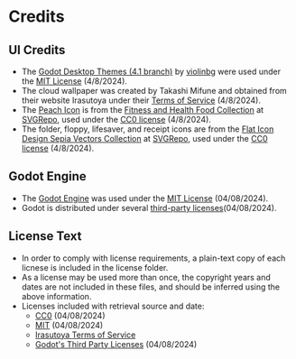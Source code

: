 # Credits

## UI Credits

 - The [Godot Desktop Themes (4.1 branch)](https://github.com/violinbg/godot-desktop-themes/tree/feature/godot-4.1-upgrade) by [violinbg](https://github.com/violinbg) were used under the [MIT License](https://github.com/violinbg/godot-desktop-themes/blob/master/LICENSE) (4/8/2024).
 - The cloud wallpaper was created by Takashi Mifune and obtained from their website Irasutoya under their [Terms of Service](https://www.irasutoya.com/p/terms.html) (4/8/2024).
 - The [Peach Icon](https://www.svgrepo.com/svg/530357/peach) is from the [Fitness and Health Food Collection](https://www.svgrepo.com/collection/fitness-and-health-food-vectors/) at [SVGRepo](https://www.svgrepo.com/), used under the [CC0 license](https://www.svgrepo.com/page/licensing/#CC0) (4/8/2024).
 - The folder, floppy, lifesaver, and receipt icons are from the [Flat Icon Design Sepia Vectors Collection](https://www.svgrepo.com/collection/flat-icon-design-sepia-vectors/) at [SVGRepo](https://www.svgrepo.com/), used under the [CC0 license](https://www.svgrepo.com/page/licensing/#CC0) (4/8/2024).

## Godot Engine

 - The [Godot Engine](https://godotengine.org/) was used under the [MIT License](https://godotengine.org/license/) (04/08/2024).
 - Godot is distributed under several [third-party licenses](https://github.com/godotengine/godot/blob/master/COPYRIGHT.txt)(04/08/2024).

## License Text

 - In order to comply with license requirements, a plain-text copy of each licnese is included in the license folder.
 - As a license may be used more than once, the copyright years and dates are not included in these files, and should be inferred using the above information.
 - Licenses included with retrieval source and date:
	 - [CC0](https://creativecommons.org/publicdomain/zero/1.0/legalcode.txt) (04/08/2024)
	 - [MIT](https://opensource.org/license/mit) (04/08/2024)
	 - [Irasutoya Terms of Service](https://www.irasutoya.com/p/terms.html)
	 - [Godot's Third Party Licenses](https://github.com/godotengine/godot/blob/master/COPYRIGHT.txt) (04/08/2024)
 
